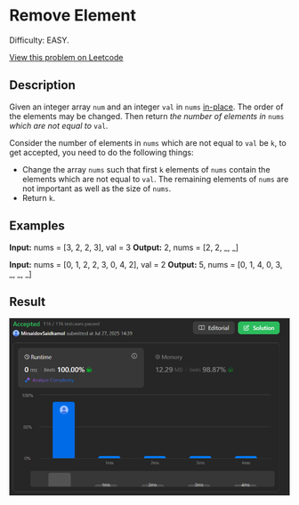 # Remove Element

Difficulty: EASY.

[View this problem on Leetcode](https://leetcode.com/problems/remove-element/)

## Description

Given an integer array `num` and an integer `val` in `nums` [in-place](https://en.wikipedia.org/wiki/In-place_algorithm). The order of the elements may be changed. Then return _the number of elements in_ `nums` _which are not equal to_ `val`.

Consider the number of elements in `nums` which are not equal to `val` be `k`, to get accepted, you need to do the following things:

- Change the array `nums` such that first `k` elements of `nums` contain the elements which are not equal to `val`. The remaining elements of `nums` are not important as well as the size of `nums`.
- Return `k`.

## Examples

**Input:** nums = [3, 2, 2, 3], val = 3
**Output:** 2, nums = [2, 2, _, _]

**Input:** nums = [0, 1, 2, 2, 3, 0, 4, 2], val = 2
**Output:** 5, nums = [0, 1, 4, 0, 3, _, _, _]

## Result

![Result-on-Leetcode](result.png)

